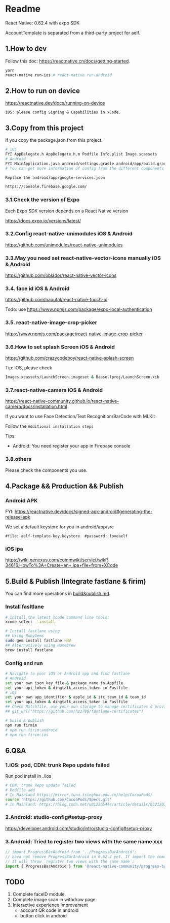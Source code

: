 # Readme

React Native: 0.62.4 with expo SDK

AccountTemplate is separated from a third-party project for aelf.

## 1.How to dev

Follow this doc: https://reactnative.cn/docs/getting-started.

```bash
yarn
react-native run-ios # react-native run-android
```

## 2.How to run on device

https://reactnative.dev/docs/running-on-device

`iOS: please config Signing & Capabilities in xCode.`

## 3.Copy from this project

If you copy the package.json from this project.

```bash
# iOS
FYI AppDelegate.h AppDelegate.h.m Podfile Info.plist Image.scassets
# Android
FYI MainApplication.java android/settings.gradle android/app/build.gradle android/build.gradle AndroidManifest.xml:
# You can get more information of config from the different components docs of this project.
```

```bash
Replace the android/app/google-services.json

https://console.firebase.google.com/
```

### 3.1.Check the version of Expo

Each Expo SDK version depends on a React Native version 

https://docs.expo.io/versions/latest/

### 3.2.Config react-native-unimodules iOS & Android

https://github.com/unimodules/react-native-unimodules

### 3.3.May you need set react-native-vector-icons manually iOS & Android

https://github.com/oblador/react-native-vector-icons

### 3.4. face id  iOS & Android

https://github.com/naoufal/react-native-touch-id

Todo: use https://www.npmjs.com/package/expo-local-authentication

### 3.5. react-native-image-crop-picker

https://www.npmjs.com/package/react-native-image-crop-picker

### 3.6.How to set splash Screen iOS & Android

https://github.com/crazycodeboy/react-native-splash-screen

Tip: iOS, please check 

```bash
Images.xcassets/LaunchScreen.imageset & Baase.lproj/LaunchScreen.xib
```

### 3.7.react-native-camera iOS & Android

https://react-native-community.github.io/react-native-camera/docs/installation.html

If you want to use Face Detection/Text Recognition/BarCode with MLKit

Follow the `Additional installation steps`

Tips:

- Android: You need register your app in Firebase console

### 3.8.others

Please check the components you use.

## 4.Package && Production && Publish

### Android APK

FYI: https://reactnative.dev/docs/signed-apk-android#generating-the-release-apk

We set a default keystore for you in android/app/src

`#file: aelf-template-key.keystore  #password: loveaelf`

### iOS ipa

https://wiki.genexus.com/commwiki/servlet/wiki?34616,HowTo%3A+Create+an+.ipa+file+from+XCode

## 5.Build & Publish (Integrate fastlane & firim)

You can find more operations in 
[build&publish.md](https://github.com/AElfProject/aelf-boilerplate/blob/dev/web/aelfAccountTemplateRN/build%26publish.md).

### Install fasltlane

```bash
# Install the latest Xcode command line tools:
xcode-select --install

# Install fastlane using
## Using RubyGems
sudo gem install fastlane -NV
## Alternatively using Homebrew
brew install fastlane
```

### Config and run

```bash
# Navigate to your iOS or Android app and find fastlane
# Android
set your own json_key_file & package_name in Appfile
set your api_token & dingtalk_access_token in Fastfile
# iOS
set your own app_identifier & apple_id & itc_team_id & team_id
set your api_token & dingtalk_access_token in Fastfile
## Check Matchfile, use your own storage to manage certificates & provisioning profiles.
## git_url("https://github.com/hzz780/fastlane-certificates")
```

```bash
# build & publish
npm run firmim
# npm run firim:android
# npm run firim:ios
```

## 6.Q&A

### 1.iOS: pod, CDN: trunk Repo update failed

Run pod install in ./ios
```bash
# CDN: trunk Repo update failed
# Podfile add
# In Mainland https://mirror.tuna.tsinghua.edu.cn/help/CocoaPods/
source 'https://github.com/CocoaPods/Specs.git'
# In Mainland: https://blog.csdn.net/u012265444/article/details/83212038
```

### 2.Android: studio-config#setup-proxy

https://developer.android.com/studio/intro/studio-config#setup-proxy

### 3.Android: Tried to register two views with the same name xxx

```javascript
// import ProgressBarAndroid from '../ProgressBarAndroid';
// hava not remove ProgressBarAndroid in 0.62.4 yet. If import the community version,
// It will throw `register two views with the same name`;
import { ProgressBarAndroid } from '@react-native-community/progress-bar-android';
```

## TODO

1. Complete faceID module.
2. Complete image scan in withdraw page.
3. Interactive experience improvement
    - account QR code in android
    - button click in android
